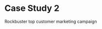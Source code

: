 <h1> Case Study 2 </h1>
Rockbuster top customer marketing campaign

<object data="/juliafortuny/Case study Rockbuster.pdf" width="1000" height="1000" type='application/pdf'></object>
